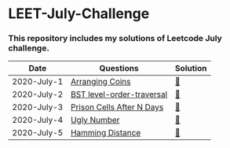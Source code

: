 # LEET-July-Challenge
### This repository includes my solutions of Leetcode July challenge.

|Date|Questions|Solution|
|-----------| -------- | ----------|
|2020-July-1|[Arranging Coins](https://leetcode.com/explore/challenge/card/july-leetcoding-challenge/544/week-1-july-1st-july-7th/3377/)|[📃](arrangeCoins.java)|
|2020-July-2|[BST level-order-traversal](https://leetcode.com/explore/challenge/card/july-leetcoding-challenge/544/week-1-july-1st-july-7th/3378/)|[📃](reverseTraversal.java)|
|2020-July-3|[Prison Cells After N Days](https://leetcode.com/explore/challenge/card/july-leetcoding-challenge/544/week-1-july-1st-july-7th/3379/)|[📃](prisonCell.java)|
|2020-July-4|[Ugly Number](https://leetcode.com/explore/challenge/card/july-leetcoding-challenge/544/week-1-july-1st-july-7th/3380/)|[📃](uglyNum.java)|
|2020-July-5|[Hamming Distance](https://leetcode.com/explore/challenge/card/july-leetcoding-challenge/544/week-1-july-1st-july-7th/3381/)|[📃](uglyNum.java)|
